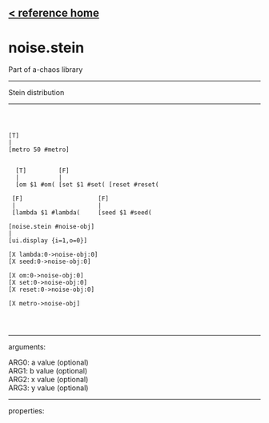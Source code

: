 [< reference home](ceammc_lib.html)
---

# noise.stein


Part of a-chaos library

---

Stein distribution
<br>


---


```



[T]
|
[metro 50 #metro]


  [T]         [F]
  |           |
  [om $1 #om( [set $1 #set( [reset #reset(

 [F]                     [F]
 |                       |
 [lambda $1 #lambda(     [seed $1 #seed(    

[noise.stein #noise-obj]
|
[ui.display {i=1,o=0}]

[X lambda:0->noise-obj:0]  
[X seed:0->noise-obj:0] 

[X om:0->noise-obj:0]
[X set:0->noise-obj:0]
[X reset:0->noise-obj:0]

[X metro->noise-obj]


            
```

---
arguments:

ARG0: a value (optional)<br>
ARG1: b value (optional)<br>
ARG2: x value (optional)<br>
ARG3: y value (optional)<br>

---
properties:


